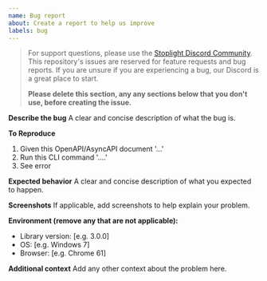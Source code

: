 ```yaml
---
name: Bug report
about: Create a report to help us improve
labels: bug
---
```


> For support questions, please use the [Stoplight Discord Community](https://discord.com/invite/stoplight). This repository's issues are reserved for feature requests and bug reports. If you are unsure if you are experiencing a bug, our Discord is a great place to start.
>
> **Please delete this section, any any sections below that you don't use, before creating the issue.**

**Describe the bug**
A clear and concise description of what the bug is.

**To Reproduce**

1. Given this OpenAPI/AsyncAPI document '...'
2. Run this CLI command '....'
3. See error

**Expected behavior**
A clear and concise description of what you expected to happen.

**Screenshots**
If applicable, add screenshots to help explain your problem.

**Environment (remove any that are not applicable):**
 - Library version: [e.g. 3.0.0]
 - OS: [e.g. Windows 7]
 - Browser: [e.g. Chrome 61]

**Additional context**
Add any other context about the problem here.
